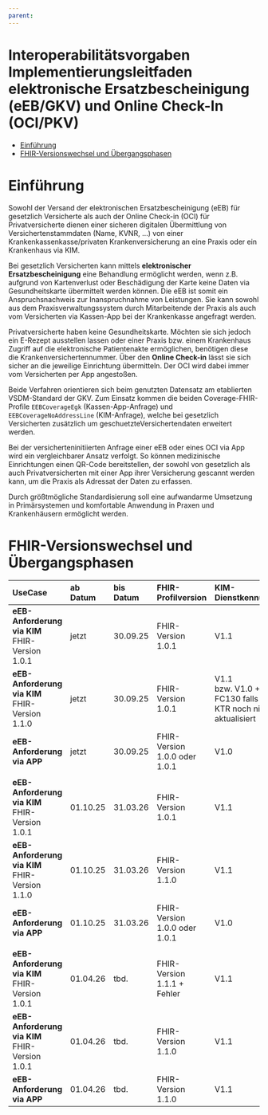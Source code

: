 ```yaml
---
parent:
---
```

# Interoperabilitätsvorgaben Implementierungsleitfaden elektronische Ersatzbescheinigung (eEB/GKV) und Online Check-In (OCI/PKV)

- [Einführung](#einführung)
- [FHIR-Versionswechsel und Übergangsphasen](#fhir-versionswechsel-und-übergangsphasen)

# Einführung

Sowohl der Versand der elektronischen Ersatzbescheinigung (eEB) für gesetzlich Versicherte als auch der Online Check-in (OCI) für Privatversicherte dienen einer sicheren digitalen Übermittlung von Versichertenstammdaten (Name, KVNR, ...) von einer Krankenkassenkasse/privaten Krankenversicherung an eine Praxis oder ein Krankenhaus via KIM.

Bei gesetzlich Versicherten kann mittels **elektronischer Ersatzbescheinigung** eine Behandlung ermöglicht werden, wenn z.B. aufgrund von Kartenverlust oder Beschädigung der Karte keine Daten via Gesundheitskarte übermittelt werden können. Die eEB ist somit ein Anspruchsnachweis zur Inanspruchnahme von Leistungen. Sie kann sowohl aus dem Praxisverwaltungssystem durch Mitarbeitende der Praxis als auch vom Versicherten via Kassen-App bei der Krankenkasse angefragt werden.

Privatversicherte haben keine Gesundheitskarte. Möchten sie sich jedoch ein E-Rezept ausstellen lassen oder einer Praxis bzw. einem Krankenhaus Zugriff auf die elektronische Patientenakte ermöglichen, benötigen diese die Krankenversichertennummer. Über den **Online Check-in** lässt sie sich sicher an die jeweilige Einrichtung übermitteln. Der OCI wird dabei immer vom Versicherten per App angestoßen.

Beide Verfahren orientieren sich beim genutzten Datensatz am etablierten VSDM-Standard der GKV. Zum Einsatz kommen die beiden Coverage-FHIR-Profile `EEBCoverageEgk` (Kassen-App-Anfrage) und `EEBCoverageNoAddressLine` (KIM-Anfrage), welche bei gesetzlich Versicherten zusätzlich um geschuetzteVersichertendaten erweitert werden.

Bei der versicherteninitiierten Anfrage einer eEB oder eines OCI via App wird ein vergleichbarer Ansatz verfolgt. So können medizinische Einrichtungen einen QR-Code bereitstellen, der sowohl von gesetzlich als auch Privatversicherten mit einer App ihrer Versicherung gescannt werden kann, um die Praxis als Adressat der Daten zu erfassen.

Durch größtmögliche Standardisierung soll eine aufwandarme Umsetzung in Primärsystemen und komfortable Anwendung in Praxen und Krankenhäusern ermöglicht werden.

# FHIR-Versionswechsel und Übergangsphasen

|UseCase                                          |ab Datum |bis Datum |FHIR-Profilversion |KIM-Dienstkennung  |
|:------------------------------------------------|:--------|:---------|:------------------|:------------------|
|**eEB-Anforderung via KIM** <br />FHIR-Version 1.0.1 |jetzt    |30.09.25  |FHIR-Version 1.0.1 |V1.1           |
|**eEB-Anforderung via KIM** <br />FHIR-Version 1.1.0 |jetzt    |30.09.25  |FHIR-Version 1.0.1 |V1.1 <br />bzw. V1.0 + FC130 falls KTR noch nicht aktualisiert |
|**eEB-Anforderung via APP** <br />                   |jetzt    |30.09.25  |FHIR-Version 1.0.0 oder 1.0.1|V1.0 |
||||||
|**eEB-Anforderung via KIM** <br />FHIR-Version 1.0.1 |01.10.25 |31.03.26  |FHIR-Version 1.0.1 |V1.1           |
|**eEB-Anforderung via KIM** <br />FHIR-Version 1.1.0 |01.10.25 |31.03.26  |FHIR-Version 1.1.0 |V1.1           |
|**eEB-Anforderung via APP** <br />                   |01.10.25 |31.03.26  |FHIR-Version 1.0.0 oder 1.0.1|V1.0 |
||||||
|**eEB-Anforderung via KIM** <br />FHIR-Version 1.0.1 |01.04.26 |tbd.      |FHIR-Version 1.1.1 + Fehler |V1.1  |
|**eEB-Anforderung via KIM** <br />FHIR-Version 1.0.1 |01.04.26 |tbd.      |FHIR-Version 1.1.0 |V1.1           |
|**eEB-Anforderung via APP** <br />                   |01.04.26 |tbd.      |FHIR-Version 1.1.0 |V1.1           |
